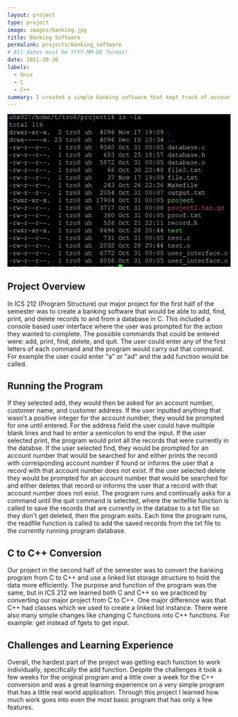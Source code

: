 ```yaml
---
layout: project
type: project
image: images/banking.jpg
title: Banking Software
permalink: projects/banking_software
# All dates must be YYYY-MM-DD format!
date: 2021-10-30
labels:
  - Unix
  - C
  - C++
summary: I created a simple banking software that kept track of account number, name, and address of customers for ICS 212.
---
```


<img class="ui image" src="../images/212Proj1.JPG">

<h2>Project Overview</h2>
In ICS 212 (Program Structure) our major project for the first half of the semester was to create a banking software that would be able to add, find, print, and delete records  to and from a database in C. This included a console based user interface where the user was prompted for the action they wanted to complete. The possible commands that could be entered were: add, print, find, delete, and quit. The user could enter any of the first letters of each command and the program would carry out that command. For example the user could enter "a" or "ad" and the add function would be called.

<h2>Running the Program</h2>
If they selected add, they would then be asked for an account number, customer name, and customer address. If the user inputted anything that wasn't a positive integer for the account number, they would be prompted for one until entered. For the address field the user could have multiple blank lines and had to enter a semicolon to end the input. If the user selected print, the program would print all the records that were currently in the databse. If the user selected find, they would be prompted for an account number that would be searched for and either prints the record with corresponding account number if found or informs the user that a record with that account number does not exist. If the user selected delete they would be prompted for an account number that would be searched for and either deletes that record or informs the user that a record with that account number does not exist. The program runs and continually asks for a command until the quit command is selected, where the writefile function is called to save the records that are currently in the databse to a txt file so they don't get deleted, then the program exits. Each time the program runs, the readfile function is called to add the saved records from the txt file to the currently running program database. 

<h2>C to C++ Conversion</h2>
Our project in the second half of the semester was to convert the banking program from C to C++ and use a linked list storage structure to hold the data more efficiently. The purpose and function of the program was the same, but in ICS 212 we learned both C and C++ so we practiced by converting our major project from C to C++. One major difference was that C++ had classes which we used to create a linked list instance. There were also many simple changes like changing C functions into C++ functions. For example: get instead of fgets to get input.

<h2>Challenges and Learning Experience</h2>
Overall, the hardest part of the project was getting each function to work individually, specifically the add function. Despite the challenges it took a few weeks for the original program and a little over a week for the C++ conversion and was a great learning experience on a very simple program that has a little real world application. Through this project I learned how much work goes into even the most basic program that has only a few features.

